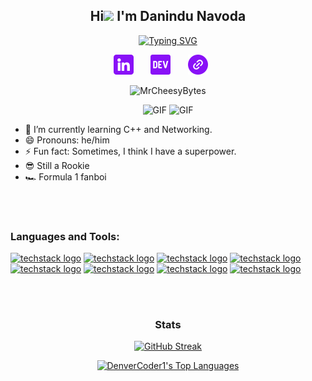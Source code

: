 <h2 align="center">
  Hi<img src="https://github.com/TheDudeThatCode/TheDudeThatCode/blob/master/Assets/Hi.gif" width="29px"> I'm Danindu Navoda
</h2>

<p align="center">
  <a href="https://git.io/typing-svg"><img src="https://readme-typing-svg.demolab.com?font=Fira+Code&duration=3000&pause=1000&color=8911F7&center=true&random=false&width=435&lines=Driven+Computer+Science+Undergrad;Majoring+in+Cybersecurity+at+ECU;Ready+to+Secure+the+Digital+Future" alt="Typing SVG" /></a>
</p>

<!-- Social icons section -->
<p align="center">
  <a href="https://www.linkedin.com/in/danindu-navoda"><img width="32px" alt="LinkedIn" title="LinkedIn" src="Github/linkedin.png"/></a>
  &#8287;&#8287;&#8287;&#8287;&#8287;
  <a href="https://dev.to/danindu_navoda_1c46e9ed09"><img width="32px" alt="Dev.to" title="danindu_navoda Dev.to" src="Github/dev.png"></a>
  &#8287;&#8287;&#8287;&#8287;&#8287;
	<a href="https://linktr.ee/d_navoda"><img width="32px" alt="linktr.ee" title="linktree d_navoda" src="Github/link.png"></a>
  &#8287;&#8287;&#8287;&#8287;&#8287;
</p>

<!-- Social badges section -->
<!-- Badges with custom icons - https://github.com/DenverCoder1/custom-icon-badges -->
<!-- View counter - https://github.com/DenverCoder1/Simple-View-Counter -->
<p align="center">
  <img
    src="https://komarev.com/ghpvc/?username=MrCheesyBytes"
    alt="MrCheesyBytes"
  />
				
</p>

<be>

<p align="center">
	<img alt="GIF" src="https://github.com/MrCheesyBytes/MrCheesyBytes/assets/135207728/2deaab92-ff35-4cc1-8ace-71fb7c018c77" />
	<img alt="GIF" src="https://png.pngtree.com/png-clipart/20230915/original/pngtree-sticker-with-an-old-computer-that-is-colorful-and-retro-vector-png-image_12226568.png" width="240px"/>
</p>

- 🌱 I’m currently learning C++ and Networking.  
- 😄 Pronouns: he/him
- ⚡ Fun fact: Sometimes, I think I have a superpower. 
- 😎 Still a Rookie
- 🏎️ Formula 1 fanboi


<br>
<br>


<h3 align="left">Languages and Tools:</h3>

[![techstack logo](https://readme-components.vercel.app/api?component=logo&logo=python)](https://github.com/harish-sethuraman/readme-components)
[![techstack logo](https://readme-components.vercel.app/api?component=logo&logo=html5)](https://github.com/harish-sethuraman/readme-components)
[![techstack logo](https://readme-components.vercel.app/api?component=logo&logo=css3)](https://github.com/harish-sethuraman/readme-components)
[![techstack logo](https://readme-components.vercel.app/api?component=logo&logo=linux)](https://github.com/harish-sethuraman/readme-components)
[![techstack logo](https://readme-components.vercel.app/api?component=logo&logo=github)](https://github.com/harish-sethuraman/readme-components)
[![techstack logo](https://readme-components.vercel.app/api?component=logo&logo=visualstudiocode)](https://github.com/harish-sethuraman/readme-components)
[![techstack logo](https://readme-components.vercel.app/api?component=logo&logo=pycharm)](https://github.com/harish-sethuraman/readme-components)
[![techstack logo](https://readme-components.vercel.app/api?component=logo&logo=git)](https://github.com/harish-sethuraman/readme-components)



<br>
<br>


<h3 align="center">Stats</h3>

<p align="center">
	<a href="https://git.io/streak-stats"><img src="https://streak-stats.demolab.com?user=MrCheesyBytes&theme=merko" alt="GitHub Streak" /></a>
</p>

<p align="center">
	<a href="https://github.com/anuraghazra/github-readme-stats"><img alt="DenverCoder1's Top Languages" src="https://denvercoder1-github-readme-stats.vercel.app/api/top-langs/?username=MrCheesyBytes&langs_count=8&layout=compact&theme=react&hide_border=true&bg_color=1F222E&title_color=8911F7&icon_color=F8D866&hide=Jupyter%20Notebook,Roff" height="192px"/></a>
</p>

<br>









